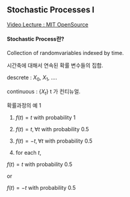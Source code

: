 ## Stochastic Processes I 

[Video Lecture : MIT OpenSource](https://www.youtube.com/watch?v=TuTmC8aOQJE)


#### Stochastic Process란? 

Collection of randomvariables indexed by time. 

시간축에 대해서 연속된 확률 변수들의 집합.

descrete : $X_0$, $X_1$, .... 

continuous : $\{X_t\}$ t 가 컨티뉴얼.

확률과정의 예 1 

1. $f(t) = t$ with probability 1

2. $f(t) = t, \forall t$ with probability 0.5

3. $f(t) = -t, \forall t$ with probability 0.5

4. for each $t$, 

$f(t) = t$ with probability 0.5

or

$f(t) = -t$ with probability 0.5






